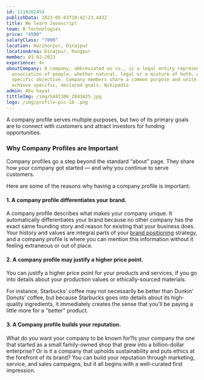 ```yaml
---
id: 1110262454
publishData: 2023-05-03T10:42:23.443Z
title: We learn Javascript
team: B Technologies
price: "4500"
salaryClass: "7000"
location: Horihorpur, Dinajpur
locationArea: Dinajpur, Rongpur
member: 01-02-2023
experience: 4+
aboutCompany: A company, abbreviated as co., is a legal entity representing an
  association of people, whether natural, legal or a mixture of both, with a
  specific objective. Company members share a common purpose and unite to
  achieve specific, declared goals. Wikipedia
admin: Abu hayat
tittleImg: /img/5481306_2843425.jpg
logo: /img/profile-pic-18-.png
---
```

<!--StartFragment-->

A company profile serves multiple purposes, but two of its primary goals are to connect with customers and attract investors for funding opportunities.

### Why Company Profiles are Important

Company profiles go a step beyond the standard “about” page. They share how your company got started — and why you continue to serve customers.

Here are some of the reasons why having a company profile is important:

#### 1. A company profile differentiates your brand.

A company profile describes what makes your company unique. It automatically differentiates your brand because no other company has the exact same founding story and reason for existing that your business does. Your history and values are integral parts of your [brand positioning](https://blog.hubspot.com/sales/brand-positioning-strategy?hubs_content=blog.hubspot.com/marketing/company-profile&hubs_content-cta=brand%20positioning) strategy, and a company profile is where you can mention this information without it feeling extraneous or out of place.

#### 2. A company profile may justify a higher price point.

You can justify a higher price point for your products and services, if you go into details about your production values or ethically-sourced materials.

For instance, Starbucks’ coffee may not necessarily be better than Dunkin’ Donuts’ coffee, but because Starbucks goes into details about its high-quality ingredients, it immediately creates the sense that you’ll be paying a little more for a "better" product.

#### 3. A Company profile builds your reputation.

What do you want your company to be known for?Is your company the one that started as a small family-owned shop that grew into a billion-dollar enterprise? Or is it a company that upholds sustainability and puts ethics at the forefront of its brand? You can build your reputation through marketing, service, and sales campaigns, but it all begins with a well-curated first impression.

<!--EndFragment-->